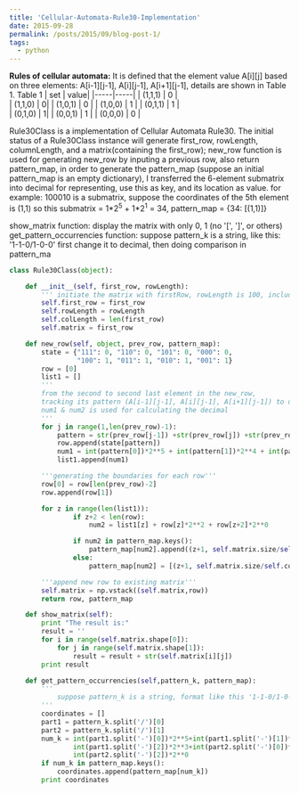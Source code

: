 ```yaml
---
title: 'Cellular-Automata-Rule30-Implementation'
date: 2015-09-28
permalink: /posts/2015/09/blog-post-1/
tags:
  - python
---
```

**Rules of cellular automata:** It is defined that the element value A[i][j] based on three elements: A[i-1][j-1], A[i][j-1], A[i+1][j-1], details are shown in Table 1. 
Table 1
| set | value|
|-----|-----|
| (1,1,1)  | 0  |                             
| (1,1,0)  | 0| 
| (1,0,1)  | 0   | 
| (1,0,0)  | 1   | 
| (0,1,1)  | 1  |                                                              
| (0,1,0)  | 1| 
| (0,0,1)  | 1 | 
| (0,0,0)  | 0 | 

Rule30Class is a implementation of Cellular Automata Rule30.
The initial status of a Rule30Class instance will generate first_row, rowLength,
columnLength, and a matrix(containing the first_row);
new_row function is used for generating new_row by inputing a previous row, also return
pattern_map, in order to generate the pattern_map
(suppose an initial pattern_map is an empty dictionary), I transferred the 6-element submatrix
into decimal for representing, use this as key, and its location as value.
for example:  100010    is a submatrix, suppose the coordinates of the 5th element is (1,1)
            so this submatrix = 1\*2<sup>5</sup> + 1\*2<sup>1</sup> = 34,
            pattern_map = {34: [(1,1)]}

show_matrix function: display the matrix with only 0, 1 (no '[', ']', or others)
get_pattern_occurrencies function: suppose pattern_k is a string, like this: '1-1-0/1-0-0'
first change it to decimal, then doing comparison in pattern_ma
```python
class Rule30Class(object):

    def __init__(self, first_row, rowLength):
        ''' initiate the matrix with firstRow, rowLength is 100, including the 1st row'''
        self.first_row = first_row
        self.rowLength = rowLength
        self.colLength = len(first_row)
        self.matrix = first_row

    def new_row(self, object, prev_row, pattern_map):
        state = {"111": 0, "110": 0, "101": 0, "000": 0,
                 "100": 1, "011": 1, "010": 1, "001": 1}
        row = [0]
        list1 = []
        '''
        from the second to second last element in the new_row,
        tracking its pattern (A[i-1][j-1], A[i][j-1], A[i+1][j-1]) to determine this one,
        num1 & num2 is used for calculating the decimal
        '''
        for j in range(1,len(prev_row)-1):
            pattern = str(prev_row[j-1]) +str(prev_row[j]) +str(prev_row[j+1])
            row.append(state[pattern])
            num1 = int(pattern[0])*2**5 + int(pattern[1])*2**4 + int(pattern[2])*2**3 + state[pattern]*2**1
            list1.append(num1)

        '''generating the boundaries for each row'''
        row[0] = row[len(prev_row)-2]
        row.append(row[1])

        for z in range(len(list1)):
                if z+2 < len(row):
                    num2 = list1[z] + row[z]*2**2 + row[z+2]*2**0

                if num2 in pattern_map.keys():
                    pattern_map[num2].append((z+1, self.matrix.size/self.colLength))
                else:
                    pattern_map[num2] = [(z+1, self.matrix.size/self.colLength)]

        '''append new row to existing matrix'''
        self.matrix = np.vstack((self.matrix,row))
        return row, pattern_map

    def show_matrix(self):
        print "The result is:"
        result = ''
        for i in range(self.matrix.shape[0]):
            for j in range(self.matrix.shape[1]):
                result = result + str(self.matrix[i][j])
        print result

    def get_pattern_occurrencies(self,pattern_k, pattern_map):
        '''
            suppose pattern_k is a string, format like this '1-1-0/1-0-0'
        '''
        coordinates = []
        part1 = pattern_k.split('/')[0]
        part2 = pattern_k.split('/')[1]
        num_k = int(part1.split('-')[0])*2**5+int(part1.split('-')[1])*2**4+\
                int(part1.split('-')[2])*2**3+int(part2.split('-')[0])*2**2+int(part2.split('-')[1])*2**1+\
                int(part2.split('-')[2])*2**0
        if num_k in pattern_map.keys():
            coordinates.append(pattern_map[num_k])
        print coordinates

```